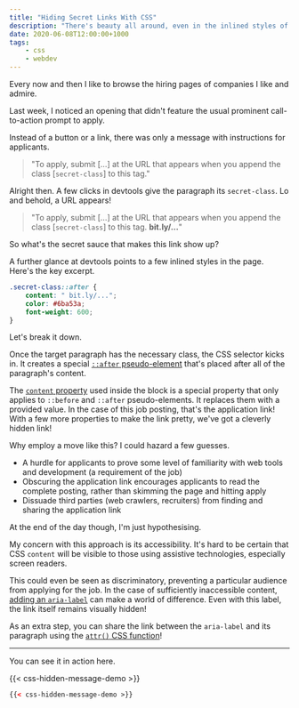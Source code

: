 ```yaml
---
title: "Hiding Secret Links With CSS"
description: "There's beauty all around, even in the inlined styles of a webpage"
date: 2020-06-08T12:00:00+1000
tags:
    - css
    - webdev
---
```


Every now and then I like to browse the hiring pages of companies I like and admire.

Last week, I noticed an opening that didn't feature the usual prominent call-to-action prompt to apply.

Instead of a button or a link, there was only a message with instructions for applicants.

<!--more-->

> "To apply, submit [...] at the URL that appears when you append the class [`secret-class`] to this tag."

Alright then. A few clicks in devtools give the paragraph its `secret-class`. Lo and behold, a URL appears!

> "To apply, submit [...] at the URL that appears when you append the class [`secret-class`] to this tag. **bit.ly/...**"

So what's the secret sauce that makes this link show up?

A further glance at devtools points to a few inlined styles in the page. Here's the key excerpt.

```css
.secret-class::after {
    content: " bit.ly/...";
    color: #6ba53a;
    font-weight: 600;
}
```

Let's break it down.

Once the target paragraph has the necessary class, the CSS selector kicks in. It creates a special [`::after` pseudo-element](https://developer.mozilla.org/en-US/docs/Web/CSS/::after) that's placed after all of the paragraph's content.

The [`content` property](https://developer.mozilla.org/en-US/docs/Web/CSS/content) used inside the block is a special property that only applies to `::before` and `::after` pseudo-elements. It replaces them with a provided value. In the case of this job posting, that's the application link! With a few more properties to make the link pretty, we've got a cleverly hidden link!

Why employ a move like this? I could hazard a few guesses.

-   A hurdle for applicants to prove some level of familiarity with web tools and development (a requirement of the job)
-   Obscuring the application link encourages applicants to read the complete posting, rather than skimming the page and hitting apply
-   Dissuade third parties (web crawlers, recruiters) from finding and sharing the application link

At the end of the day though, I'm just hypothesising.

My concern with this approach is its accessibility. It's hard to be certain that CSS `content` will be visible to those using assistive technologies, especially screen readers.

This could even be seen as discriminatory, preventing a particular audience from applying for the job. In the case of sufficiently inaccessible content, [adding an `aria-label`](https://www.w3.org/TR/WCAG20-TECHS/ARIA14.html) can make a world of difference. Even with this label, the link itself remains visually hidden!

As an extra step, you can share the link between the `aria-label` and its paragraph using the [`attr()` CSS function](https://developer.mozilla.org/en-US/docs/Web/CSS/attr)!

---

You can see it in action here.

{{< css-hidden-message-demo >}}

```html
{{< css-hidden-message-demo >}}
```
